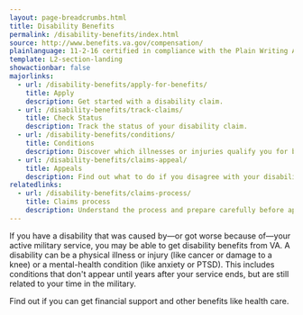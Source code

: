 ```yaml
---
layout: page-breadcrumbs.html
title: Disability Benefits
permalink: /disability-benefits/index.html
source: http://www.benefits.va.gov/compensation/
plainlanguage: 11-2-16 certified in compliance with the Plain Writing Act
template: L2-section-landing
showactionbar: false
majorlinks:
  - url: /disability-benefits/apply-for-benefits/
    title: Apply
    description: Get started with a disability claim.
  - url: /disability-benefits/track-claims/
    title: Check Status
    description: Track the status of your disability claim.
  - url: /disability-benefits/conditions/
    title: Conditions
    description: Discover which illnesses or injuries qualify you for benefits.
  - url: /disability-benefits/claims-appeal/
    title: Appeals
    description: Find out what to do if you disagree with your disability rating decision.
relatedlinks:
  - url: /disability-benefits/claims-process/
    title: Claims process
    description: Understand the process and prepare carefully before applying.
---
```


If you have a disability that was caused by—or got worse because of—your active military service, you may be able to get disability benefits from VA. A disability can be a physical illness or injury (like cancer or damage to a knee) or a mental-health condition (like anxiety or PTSD). This includes conditions that don't appear until years after your service ends, but are still related to your time in the military.

Find out if you can get financial support and other benefits like health care.
